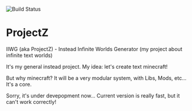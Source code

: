 ![Build Status](https://travis-ci.org/v1993/ProjectZ.svg?branch=master)
# ProjectZ
IIWG (aka ProjectZ) - Instead Infinite Worlds Generator (my project about infinite text worlds)


It's my general instead project. My idea: let's create text minecraft!

But why minecraft? It will be a very modular system, with Libs, Mods, etc... It's a core.

Sorry, it's under devepopment now... Current version is really fast, but it can't work correctly!
